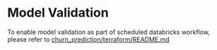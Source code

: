 # Model Validation
To enable model validation as part of scheduled databricks workflow, please refer to [churn_prediction/terraform/README.md](../terraform/README.md#setting-up-model-validation)
